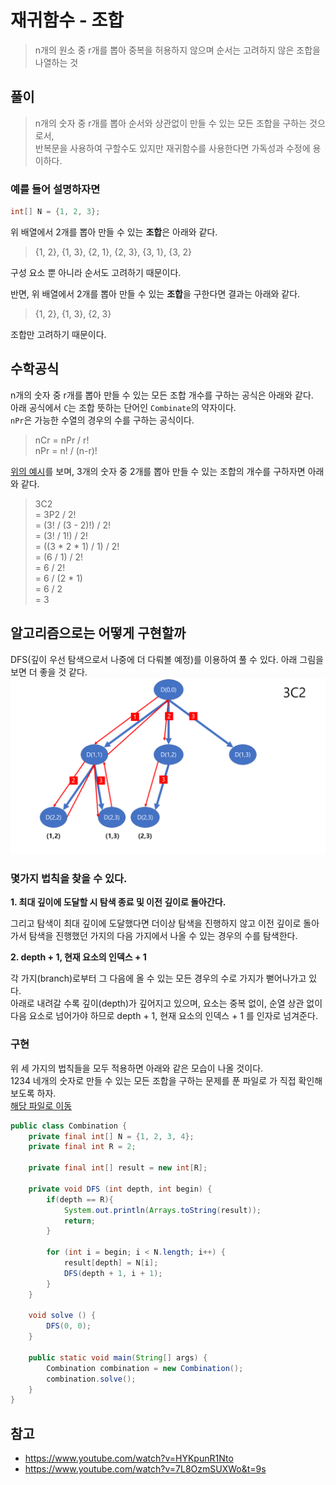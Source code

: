 # 재귀함수 - 조합
> n개의 원소 중 r개를 뽑아 중복을 허용하지 않으며 순서는 고려하지 않은 조합을 나열하는 것

## 풀이
> n개의 숫자 중 r개를 뽑아 순서와 상관없이 만들 수 있는 모든 조합을 구하는 것으로서,<br/>
> 반복문을 사용하여 구할수도 있지만 재귀함수를 사용한다면 가독성과 수정에 용이하다.

### 예를 들어 설명하자면
```java
int[] N = {1, 2, 3};
```
위 배열에서 2개를 뽑아 만들 수 있는 **조합**은 아래와 같다.
> {1, 2}, {1, 3}, {2, 1}, {2, 3}, {3, 1}, {3, 2}

구성 요소 뿐 아니라 순서도 고려하기 때문이다.

반면, 위 배열에서 2개를 뽑아 만들 수 있는 **조합**을 구한다면 결과는 아래와 같다.
> {1, 2}, {1, 3}, {2, 3}

조합만 고려하기 때문이다.

## 수학공식
n개의 숫자 중 r개를 뽑아 만들 수 있는 모든 조합 개수를 구하는 공식은 아래와 같다.<br />
아래 공식에서 `C`는 조합 뜻하는 단어인 `Combinate`의 약자이다.<br/>
`nPr`은 가능한 수열의 경우의 수를 구하는 공식이다.
>nCr = nPr / r!<br/>
>nPr = n! / (n-r)!

[위의 예시](#예를-들어-설명하자면)를 보며, 3개의 숫자 중 2개를 뽑아 만들 수 있는 조합의 개수를 구하자면 아래와 같다.
>3C2<br/>
>= 3P2 / 2!<br/>
>= (3! / (3 - 2)!) / 2!<br/>
>= (3! / 1!) / 2!<br/>
>= ((3 * 2 * 1) / 1) / 2!<br/>
>= (6 / 1) / 2!<br/>
>= 6 / 2!<br/>
>= 6 / (2 * 1)<br/>
>= 6 / 2<br/>
>= 3

## 알고리즘으로는 어떻게 구현할까
DFS(깊이 우선 탐색으로서 나중에 더 다뤄볼 예정)를 이용하여 풀 수 있다. 아래 그림을 보면 더 좋을 것 같다.
![img.png](img.png)

### 몇가지 법칙을 찾을 수 있다.

**1. 최대 깊이에 도달할 시 탐색 종료 및 이전 깊이로 돌아간다.** 

그리고 탐색이 최대 깊이에 도달했다면 더이상 탐색을 진행하지 않고
이전 깊이로 돌아가서 탐색을 진행했던 가지의 다음 가지에서 나올 수 있는 경우의 수를 탐색한다.

**2. depth + 1, 현재 요소의 인덱스 + 1**

각 가지(branch)로부터 그 다음에 올 수 있는 모든 경우의 수로 가지가 뻗어나가고 있다.<br/>
아래로 내려갈 수록 깊이(depth)가 깊어지고 있으며, 요소는 중복 없이, 순열 상관 없이 다음 요소로 넘어가야 하므로 depth + 1, 현재 요소의 인덱스 + 1 를 인자로 넘겨준다.

### 구현
위 세 가지의 법칙들을 모두 적용하면 아래와 같은 모습이 나올 것이다.<br/>
1234 네개의 숫자로 만들 수 있는 모든 조합을 구하는 문제를 푼 파일로 가 직접 확인해보도록 하자.<br/>
[해당 파일로 이동](./Combination.java)
```java
public class Combination {
    private final int[] N = {1, 2, 3, 4};
    private final int R = 2;

    private final int[] result = new int[R];

    private void DFS (int depth, int begin) {
        if(depth == R){
            System.out.println(Arrays.toString(result));
            return;
        }

        for (int i = begin; i < N.length; i++) {
            result[depth] = N[i];
            DFS(depth + 1, i + 1);
        }
    }

    void solve () {
        DFS(0, 0);
    }

    public static void main(String[] args) {
        Combination combination = new Combination();
        combination.solve();
    }
}
```

## 참고
* https://www.youtube.com/watch?v=HYKpunR1Nto
* https://www.youtube.com/watch?v=7L8OzmSUXWo&t=9s